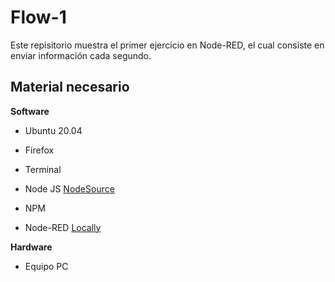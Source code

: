 # Flow-1
Este repisitorio muestra el primer ejercicio en Node-RED, el cual consiste en enviar información cada segundo.

## Material necesario

**Software**
- Ubuntu 20.04

- Firefox
- Terminal
- Node JS [NodeSource](https://github.com/nodesource/distributions/blob/master/README.md)
- NPM
- Node-RED [Locally](https://nodered.org/docs/getting-started/local)


**Hardware**
- Equipo PC